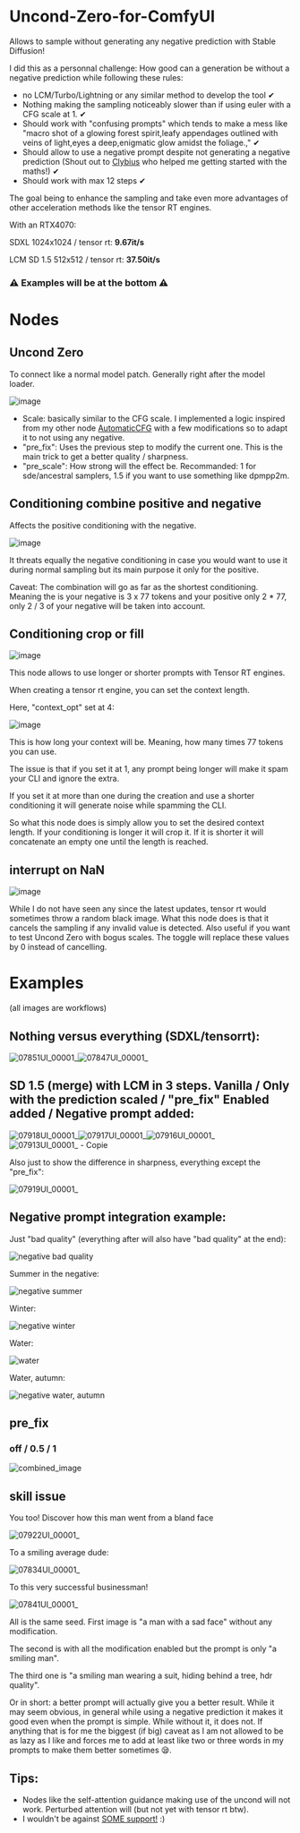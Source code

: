 # Uncond-Zero-for-ComfyUI

Allows to sample without generating any negative prediction with Stable Diffusion!

I did this as a personnal challenge: How good can a generation be without a negative prediction while following these rules:

- no LCM/Turbo/Lightning or any similar method to develop the tool ✔
- Nothing making the sampling noticeably slower than if using euler with a CFG scale at 1. ✔
- Should work with "confusing prompts" which tends to make a mess like "macro shot of a glowing forest spirit,leafy appendages outlined with veins of light,eyes a deep,enigmatic glow amidst the foliage.," ✔
- Should allow to use a negative prompt despite not generating a negative prediction (Shout out to [Clybius](https://github.com/Clybius) who helped me getting started with the maths!) ✔
- Should work with max 12 steps ✔

The goal being to enhance the sampling and take even more advantages of other acceleration methods like the tensor RT engines.

With an RTX4070:

SDXL 1024x1024 / tensor rt: **9.67it/s**

LCM SD 1.5 512x512 / tensor rt: **37.50it/s**


### ⚠ Examples will be at the bottom ⚠

# Nodes

## Uncond Zero

To connect like a normal model patch. Generally right after the model loader.

![image](https://github.com/Extraltodeus/Uncond-Zero-for-ComfyUI/assets/15731540/53e6b2e3-db02-474c-a2ee-80c6a37e0b3d)

- Scale: basically similar to the CFG scale. I implemented a logic inspired from my other node [AutomaticCFG](https://github.com/Extraltodeus/ComfyUI-AutomaticCFG) with a few modifications so to adapt it to not using any negative.
- "pre_fix": Uses the previous step to modify the current one. This is the main trick to get a better quality / sharpness.
- "pre_scale": How strong will the effect be. Recommanded: 1 for sde/ancestral samplers, 1.5 if you want to use something like dpmpp2m.

## Conditioning combine positive and negative

Affects the positive conditioning with the negative.

![image](https://github.com/Extraltodeus/Uncond-Zero-for-ComfyUI/assets/15731540/554b9f78-d882-4c1c-b411-7fda48347278)

It threats equally the negative conditioning in case you would want to use it during normal sampling but its main purpose it only for the positive.

Caveat: The combination will go as far as the shortest conditioning. Meaning the is your negative is 3 x 77 tokens and your positive only 2 * 77, only 2 / 3 of your negative will be taken into account.

## Conditioning crop or fill

![image](https://github.com/Extraltodeus/Uncond-Zero-for-ComfyUI/assets/15731540/bef97878-7280-4500-8790-caaf34e231cf)

This node allows to use longer or shorter prompts with Tensor RT engines.

When creating a tensor rt engine, you can set the context length.

Here, "context_opt" set at 4:

![image](https://github.com/Extraltodeus/Uncond-Zero-for-ComfyUI/assets/15731540/08a39c5c-aa44-4cc5-a1d1-2cb3d448707a)

This is how long your context will be. Meaning, how many times 77 tokens you can use.

The issue is that if you set it at 1, any prompt being longer will make it spam your CLI and ignore the extra.

If you set it at more than one during the creation and use a shorter conditioning it will generate noise while spamming the CLI.

So what this node does is simply allow you to set the desired context length. If your conditioning is longer it will crop it. If it is shorter it will concatenate an empty one until the length is reached.

## interrupt on NaN

![image](https://github.com/Extraltodeus/Uncond-Zero-for-ComfyUI/assets/15731540/70fdb4d2-64a8-4dca-a557-c45294f30197)

While I do not have seen any since the latest updates, tensor rt would sometimes throw a random black image. What this node does is that it cancels the sampling if any invalid value is detected. Also useful if you want to test Uncond Zero with bogus scales. The toggle will replace these values by 0 instead of cancelling.

# Examples

(all images are workflows)

## Nothing versus everything (SDXL/tensorrt):

![07851UI_00001_](https://github.com/Extraltodeus/Uncond-Zero-for-ComfyUI/assets/15731540/2e376064-96b7-4803-92e8-50baf59d6a1c)![07847UI_00001_](https://github.com/Extraltodeus/Uncond-Zero-for-ComfyUI/assets/15731540/596533a2-2e81-41ae-8100-100d06727f3c)

## SD 1.5 (merge) with LCM in 3 steps. Vanilla / Only with the prediction scaled / "pre_fix" Enabled added / Negative prompt added:

![07918UI_00001_](https://github.com/Extraltodeus/Uncond-Zero-for-ComfyUI/assets/15731540/f9160e85-2f3c-404f-a7ba-a1ba950d82a4)![07917UI_00001_](https://github.com/Extraltodeus/Uncond-Zero-for-ComfyUI/assets/15731540/4d4e5088-cc2c-4b07-9c02-acf4c2392f98)![07916UI_00001_](https://github.com/Extraltodeus/Uncond-Zero-for-ComfyUI/assets/15731540/ea139f23-7e85-4013-9613-10d6db5cfba6)![07913UI_00001_ - Copie](https://github.com/Extraltodeus/Uncond-Zero-for-ComfyUI/assets/15731540/14ddacde-aedb-429c-bdb5-f46bbb28816f)

Also just to show the difference in sharpness, everything except the "pre_fix":

![07919UI_00001_](https://github.com/Extraltodeus/Uncond-Zero-for-ComfyUI/assets/15731540/a9508b05-e06e-4956-840b-77567b9b0c10)

## Negative prompt integration example:

Just "bad quality" (everything after will also have "bad quality" at the end):

![negative bad quality](https://github.com/Extraltodeus/Uncond-Zero-for-ComfyUI/assets/15731540/f3d8a9ae-b51f-4a27-bf5a-65005d4164ab)

Summer in the negative:

![negative summer](https://github.com/Extraltodeus/Uncond-Zero-for-ComfyUI/assets/15731540/c71509fa-4c8f-439f-b5ed-83dd9a132c97)

Winter:

![negative winter](https://github.com/Extraltodeus/Uncond-Zero-for-ComfyUI/assets/15731540/ae68410b-57d1-4aaf-82cb-ef9052c6ba4a)

Water:

![water](https://github.com/Extraltodeus/Uncond-Zero-for-ComfyUI/assets/15731540/b7d7ed84-d15b-4205-9f1a-dcd2f8f19c10)

Water, autumn:

![negative water, autumn](https://github.com/Extraltodeus/Uncond-Zero-for-ComfyUI/assets/15731540/43dc13fe-cde4-4bb7-8f5a-3329506ee6f9)


## pre_fix

### off / 0.5 / 1

![combined_image](https://github.com/Extraltodeus/Uncond-Zero-for-ComfyUI/assets/15731540/da973ee9-3da1-4447-9efd-4265bfe7a813)


## skill issue

You too! Discover how this man went from a bland face

![07922UI_00001_](https://github.com/Extraltodeus/Uncond-Zero-for-ComfyUI/assets/15731540/dc6f6f09-29f2-47f7-babc-de7159704240)

To a smiling average dude:

![07834UI_00001_](https://github.com/Extraltodeus/Uncond-Zero-for-ComfyUI/assets/15731540/b6049233-01c7-4905-a841-1f44861cc040)

To this very successful businessman!

![07841UI_00001_](https://github.com/Extraltodeus/Uncond-Zero-for-ComfyUI/assets/15731540/71e88533-7e7c-43de-98a5-43f48cf58035)

All is the same seed. First image is "a man with a sad face" without any modification.

The second is with all the modification enabled but the prompt is only "a smiling man".

The third one is "a smiling man wearing a suit, hiding behind a tree, hdr quality".

Or in short: a better prompt will actually give you a better result. While it may seem obvious, in general while using a negative prediction it makes it good even when the prompt is simple. While without it, it does not. If anything that is for me the biggest (if big) caveat as I am not allowed to be as lazy as I like and forces me to add at least like two or three words in my prompts to make them better sometimes 😪.

## Tips:

- Nodes like the self-attention guidance making use of the uncond will not work. Perturbed attention will (but not yet with tensor rt btw).
- I wouldn't be against [SOME support!](https://www.patreon.com/extraltodeus) :)


